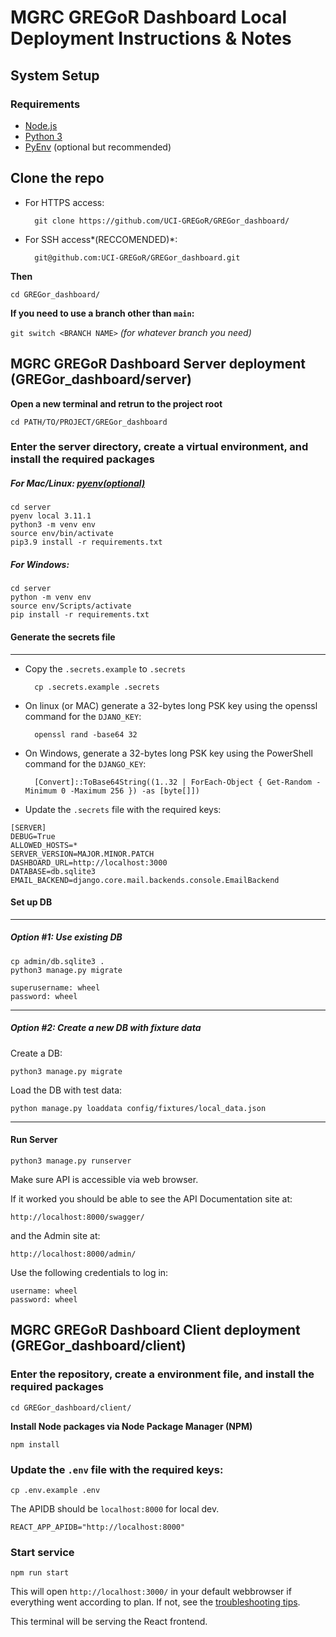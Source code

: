 # MGRC GREGoR Dashboard Local Deployment Instructions & Notes

## System Setup
### Requirements
- [Node.js](https://nodejs.org/en)
- [Python 3](https://www.python.org/downloads/)
- [PyEnv](https://github.com/pyenv/pyenv) (optional but recommended)

## Clone the repo

- For HTTPS access: 

		git clone https://github.com/UCI-GREGoR/GREGor_dashboard/

- For SSH access*(RECCOMENDED)*: 

		git@github.com:UCI-GREGoR/GREGor_dashboard.git

**Then**

	cd GREGor_dashboard/

**If you need to use a branch other than `main`:**

`git switch <BRANCH NAME>` *(for whatever branch you need)*

## MGRC GREGoR Dashboard Server deployment  (GREGor_dashboard/server)

**Open a new terminal and retrun to the project root**

	cd PATH/TO/PROJECT/GREGor_dashboard

### Enter the server directory, create a virtual environment, and install the required packages

##### For Mac/Linux: *[pyenv(optional)](https://github.com/pyenv/pyenv?tab=readme-ov-file#simple-python-version-management-pyenv)*

	cd server
	pyenv local 3.11.1 
	python3 -m venv env
	source env/bin/activate
	pip3.9 install -r requirements.txt

##### For Windows:

	cd server
	python -m venv env
	source env/Scripts/activate
	pip install -r requirements.txt


#### Generate the secrets file
----

- Copy the `.secrets.example` to `.secrets`

		cp .secrets.example .secrets

- On linux (or MAC) generate a 32-bytes long PSK key using the openssl command for the `DJANO_KEY`:

		openssl rand -base64 32

- On Windows, generate a 32-bytes long PSK key using the PowerShell command for the `DJANGO_KEY`:
   
		[Convert]::ToBase64String((1..32 | ForEach-Object { Get-Random -Minimum 0 -Maximum 256 }) -as [byte[]])


- Update the `.secrets` file with the required keys: 

```
[SERVER]
DEBUG=True
ALLOWED_HOSTS=*
SERVER_VERSION=MAJOR.MINOR.PATCH
DASHBOARD_URL=http://localhost:3000
DATABASE=db.sqlite3
EMAIL_BACKEND=django.core.mail.backends.console.EmailBackend
```

#### Set up DB
---
##### Option #1: Use existing DB

	cp admin/db.sqlite3 .
	python3 manage.py migrate

````
superusername: wheel
password: wheel
````

---
##### Option #2: Create a new DB with fixture data
Create a DB:

	python3 manage.py migrate

Load the DB with test data:

	python manage.py loaddata config/fixtures/local_data.json

---
#### Run Server
`python3 manage.py runserver`

Make sure API is accessible via web browser.

If it worked you should be able to see the API Documentation site at:

`http://localhost:8000/swagger/`

and the Admin site at:

`http://localhost:8000/admin/`

Use the following credentials to log in:

````
username: wheel
password: wheel
````

## MGRC GREGoR Dashboard Client deployment  (GREGor_dashboard/client)

### Enter the repository, create a environment file, and install the required packages

	cd GREGor_dashboard/client/

**Install Node packages via Node Package Manager (NPM)**

	npm install

### Update the `.env` file with the required keys: 
	cp .env.example .env

The APIDB should be `localhost:8000` for local dev.
```
REACT_APP_APIDB="http://localhost:8000"
```

### **Start service**

`npm run start`

This will open `http://localhost:3000/` in your default webbrowser if everything went according to plan. If not, see the [troubleshooting tips](troubleshooting.md).

This terminal will be serving the React frontend.
